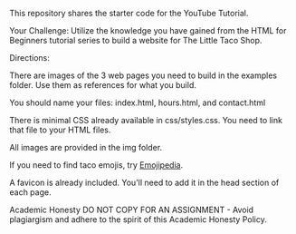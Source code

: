 This repository shares the starter code for the YouTube Tutorial.

Your Challenge: Utilize the knowledge you have gained from the HTML for Beginners tutorial series to build a website for The Little Taco Shop.

Directions:

There are images of the 3 web pages you need to build in the examples folder. Use them as references for what you build.

You should name your files: index.html, hours.html, and contact.html

There is minimal CSS already available in css/styles.css. You need to link that file to your HTML files.

All images are provided in the img folder.

If you need to find taco emojis, try [Emojipedia](https://emojipedia.org/taco/).

A favicon is already included. You'll need to add it in the head section of each page.

Academic Honesty
DO NOT COPY FOR AN ASSIGNMENT - Avoid plagiargism and adhere to the spirit of this Academic Honesty Policy.